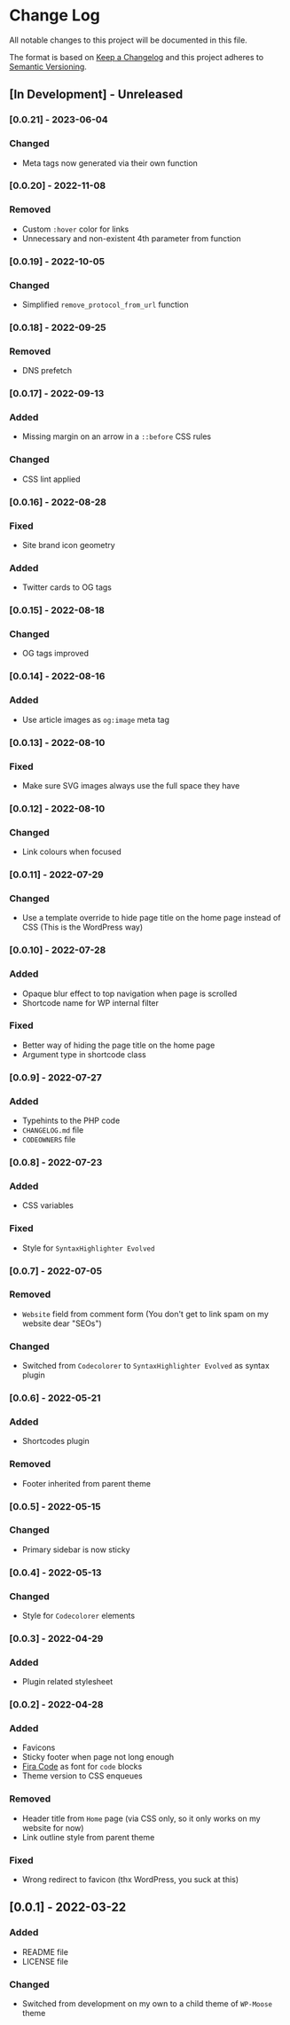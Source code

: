 # Change Log

All notable changes to this project will be documented in this file.

The format is based on [Keep a Changelog](http://keepachangelog.com/)
and this project adheres to [Semantic Versioning](http://semver.org/).


## [In Development] - Unreleased


### [0.0.21] - 2023-06-04

### Changed

- Meta tags now generated via their own function


### [0.0.20] - 2022-11-08

### Removed

- Custom `:hover` color for links
- Unnecessary and non-existent 4th parameter from function


### [0.0.19] - 2022-10-05

### Changed

- Simplified `remove_protocol_from_url` function


### [0.0.18] - 2022-09-25

### Removed

- DNS prefetch


### [0.0.17] - 2022-09-13

### Added

- Missing margin on an arrow in a `::before` CSS rules

### Changed

- CSS lint applied


### [0.0.16] - 2022-08-28

### Fixed

- Site brand icon geometry

### Added

- Twitter cards to OG tags


### [0.0.15] - 2022-08-18

### Changed

- OG tags improved


### [0.0.14] - 2022-08-16

### Added

- Use article images as `og:image` meta tag


### [0.0.13] - 2022-08-10

### Fixed

- Make sure SVG images always use the full space they have


### [0.0.12] - 2022-08-10

### Changed

- Link colours when focused


### [0.0.11] - 2022-07-29

### Changed

- Use a template override to hide page title on the home page instead of CSS (This is the WordPress way)


### [0.0.10] - 2022-07-28

### Added

- Opaque blur effect to top navigation when page is scrolled
- Shortcode name for WP internal filter

### Fixed

- Better way of hiding the page title on the home page
- Argument type in shortcode class


### [0.0.9] - 2022-07-27

### Added

- Typehints to the PHP code
- `CHANGELOG.md` file
- `CODEOWNERS` file


### [0.0.8] - 2022-07-23

### Added

- CSS variables

### Fixed

- Style for `SyntaxHighlighter Evolved`


### [0.0.7] - 2022-07-05

### Removed

- `Website` field from comment form (You don't get to link spam on my website dear "SEOs")

### Changed

- Switched from `Codecolorer` to `SyntaxHighlighter Evolved` as syntax plugin


### [0.0.6] - 2022-05-21

### Added

- Shortcodes plugin

### Removed

- Footer inherited from parent theme


### [0.0.5] - 2022-05-15

### Changed

- Primary sidebar is now sticky


### [0.0.4] - 2022-05-13

### Changed

- Style for `Codecolorer` elements


### [0.0.3] - 2022-04-29

### Added

- Plugin related stylesheet


### [0.0.2] - 2022-04-28

### Added

- Favicons
- Sticky footer when page not long enough
- [Fira Code](https://github.com/tonsky/FiraCode) as font for `code` blocks
- Theme version to CSS enqueues

### Removed

- Header title from `Home` page (via CSS only, so it only works on my website for now)
- Link outline style from parent theme

### Fixed

- Wrong redirect to favicon (thx WordPress, you suck at this)


## [0.0.1] - 2022-03-22

### Added

- README file
- LICENSE file

### Changed

- Switched from development on my own to a child theme of ``WP-Moose`` theme
